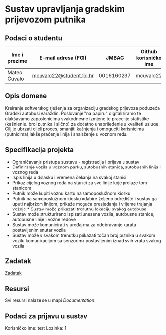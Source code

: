 

# Sustav upravljanja gradskim prijevozom putnika

## Podaci o studentu

Ime i prezime | E-mail adresa (FOI) | JMBAG | Github korisničko ime
------------  | ------------------- | ----- | ---------------------
Mateo Čuvalo  | mcuvalo22@student.foi.hr | 0016160237 | mcuvalo22


## Opis domene
Kreiranje softverskog rješenja za organizaciju gradskog prijevoza poduzeća Gradski autobusi Varaždin. Poslovanje "na papiru" digitaliziramo te olakšavamo zaposlenicima svakodnevne izmjene te praćenje statistike (kašnjenje, broj putnika i slično) za dodatno unaprijeđenje u kvaliteti usluge. Cilj je ubrzati cijeli proces, smanjiti kašnjenja i omogućiti korisnicima (putnicima) lakše praćenje linija i snalaženje u voznom redu.

## Specifikacija projekta
* Ograničavanje pristupa sustavu - registracija i prijava u sustav
* Definiranje vozila u voznom parku, autobusnih stanica, autobusnih linija i voznog reda
* Ispis linija u dolasku i vremena čekanja na svakoj stanici
* Prikaz cijelog voznog reda na stanici za sve linije koje prolaze tom stanicom
* Putnik može kupiti voznu kartu na samoposlužnom kiosku
* Putnik na samoposlužnom kiosku odabire željeno odredište i sustav ga uputi najbržom linijom, prikaže moguća presjedanja i vrijeme trajanja vožnje * Sustav može prikazati trenutnu lokaciju svakog autobusa
* Sustav može strukturirano ispisati unesena vozila, autobusne stanice, autobusne linije i vozne redove
* Sustav može komunicirati s uređajima za odobravanje karata postavljenim unutar vozila
* Sustav može u svakom trenutku prikazati točan broj putnika u svakom vozilu komunikacijom sa senzorima postavljenim iznad svih vrata svakog vozila

## Zadatak
[Zadatak](https://github.com/foivz/pi2024-zadace-mcuvalo22/blob/ea02f22cbbd9b3a6769f081ca94ae250a2a13f0d/Documentation/Zadatak%20-%20Gradski%20prijevoz.pdf)

## Resursi
Svi resursi nalaze se u mapi _Documentation_.

## Podaci za prijavu u sustav

Korisničko ime: test
Lozinka: 1
